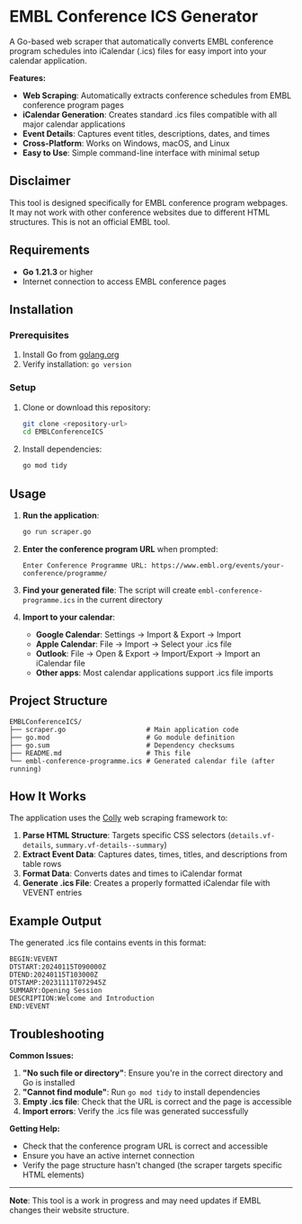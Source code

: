 # EMBL Conference ICS Generator

A Go-based web scraper that automatically converts EMBL conference program schedules into iCalendar (.ics) files for easy import into your calendar application.

**Features:**
- **Web Scraping**: Automatically extracts conference schedules from EMBL conference program pages
- **iCalendar Generation**: Creates standard .ics files compatible with all major calendar applications
- **Event Details**: Captures event titles, descriptions, dates, and times
- **Cross-Platform**: Works on Windows, macOS, and Linux
- **Easy to Use**: Simple command-line interface with minimal setup

## Disclaimer

This tool is designed specifically for EMBL conference program webpages. It may not work with other conference websites due to different HTML structures. This is not an official EMBL tool.

## Requirements

- **Go 1.21.3** or higher
- Internet connection to access EMBL conference pages

## Installation

### Prerequisites
1. Install Go from [golang.org](https://golang.org/dl/)
2. Verify installation: `go version`

### Setup
1. Clone or download this repository:
   ```bash
   git clone <repository-url>
   cd EMBLConferenceICS
   ```

2. Install dependencies:
   ```bash
   go mod tidy
   ```

## Usage

1. **Run the application**:
   ```bash
   go run scraper.go
   ```

2. **Enter the conference program URL** when prompted:
   ```
   Enter Conference Programme URL: https://www.embl.org/events/your-conference/programme/
   ```

3. **Find your generated file**: The script will create `embl-conference-programme.ics` in the current directory

4. **Import to your calendar**:
   - **Google Calendar**: Settings → Import & Export → Import
   - **Apple Calendar**: File → Import → Select your .ics file
   - **Outlook**: File → Open & Export → Import/Export → Import an iCalendar file
   - **Other apps**: Most calendar applications support .ics file imports

## Project Structure

```
EMBLConferenceICS/
├── scraper.go                    # Main application code
├── go.mod                        # Go module definition
├── go.sum                        # Dependency checksums
├── README.md                     # This file
└── embl-conference-programme.ics # Generated calendar file (after running)
```

## How It Works

The application uses the [Colly](https://github.com/gocolly/colly) web scraping framework to:

1. **Parse HTML Structure**: Targets specific CSS selectors (`details.vf-details`, `summary.vf-details--summary`)
2. **Extract Event Data**: Captures dates, times, titles, and descriptions from table rows
3. **Format Data**: Converts dates and times to iCalendar format
4. **Generate .ics File**: Creates a properly formatted iCalendar file with VEVENT entries

## Example Output

The generated .ics file contains events in this format:
```
BEGIN:VEVENT
DTSTART:20240115T090000Z
DTEND:20240115T103000Z
DTSTAMP:20231111T072945Z
SUMMARY:Opening Session
DESCRIPTION:Welcome and Introduction
END:VEVENT
```





## Troubleshooting

**Common Issues:**

1. **"No such file or directory"**: Ensure you're in the correct directory and Go is installed
2. **"Cannot find module"**: Run `go mod tidy` to install dependencies
3. **Empty .ics file**: Check that the URL is correct and the page is accessible
4. **Import errors**: Verify the .ics file was generated successfully

**Getting Help:**
- Check that the conference program URL is correct and accessible
- Ensure you have an active internet connection
- Verify the page structure hasn't changed (the scraper targets specific HTML elements)

---

**Note**: This tool is a work in progress and may need updates if EMBL changes their website structure.


